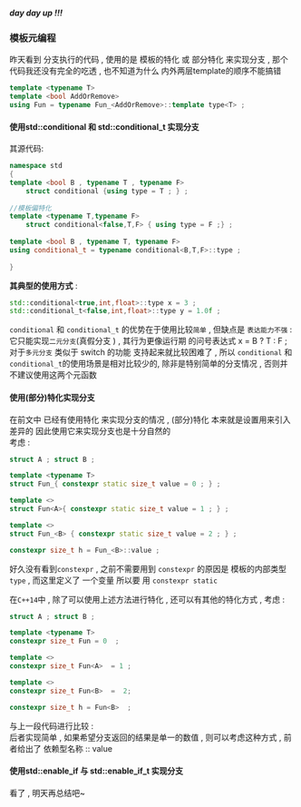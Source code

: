 ##### day day up !!! 


### 模板元编程   
昨天看到 分支执行的代码 , 使用的是 模板的特化 或 部分特化 来实现分支 , 那个代码我还没有完全的吃透 , 也不知道为什么 内外两层template的顺序不能搞错      
```cpp  
template <typename T>
template <bool AddOrRemove>
using Fun = typename Fun_<AddOrRemove>::template type<T> ;
```  

#### 使用std::conditional 和 std::conditional_t 实现分支 
其源代码:  
```cpp
namespace std
{
template <bool B , typename T , typename F>
	struct conditional {using type = T ; } ;
 
//模板偏特化  
template <typename T,typename F> 
	struct conditional<false,T,F> { using type = F ;} ;
	
template <bool B , typename T, typename F>
using conditional_t = typename conditional<B,T,F>::type ;
	
}
```  
**其典型的使用方式** : 
```cpp
std::conditional<true,int,float>::type x = 3 ;  
std::conditional_t<false,int,float>::type y = 1.0f ;  
```

`conditional` 和 `conditional_t` 的优势在于使用比较`简单` , 但缺点是 `表达能力不强` : 它只能实现`二元分支`(真假分支 ) , 其行为更像运行期 的问号表达式  x = B ? T : F ;  
对于`多元分支` 类似于 switch 的功能 支持起来就比较困难了 , 所以 `conditional` 和 `conditional_t`的使用场景是相对比较少的, 除非是特别简单的分支情况 , 否则并不建议使用这两个元函数    

#### 使用(部分)特化实现分支   
在前文中 已经有使用特化 来实现分支的情况 , (部分)特化 本来就是设置用来引入差异的  因此使用它来实现分支也是十分自然的  
考虑 :  
```cpp
struct A ; struct B ; 

template <typename T>  
struct Fun_{ constexpr static size_t value = 0 ; } ;

template <> 
struct Fun<A>{ constexpr static size_t value = 1 ; } ;

template <> 
struct Fun_<B> { constexpr static size_t value = 2 ; } ;

constexpr size_t h = Fun_<B>::value ;   
```  
好久没有看到`constexpr` , 之前不需要用到 `constexpr` 的原因是 模板的内部类型`type`  , 而这里定义了 一个变量 所以要 用 `constexpr static`  

在`C++14`中 ,  除了可以使用上述方法进行特化 , 还可以有其他的特化方式 , 考虑 :   
```cpp
struct A ; struct B ;

template <typename T>  
constexpr size_t Fun = 0  ;  

template <>  
constexpr size_t Fun<A>  = 1 ;  

template <>  
constexpr size_t Fun<B>  =  2;  

constexpr size_t h = Fun<B>  ;    
```  
与上一段代码进行比较 :  
后者实现简单 , 如果希望分支返回的结果是单一的数值 , 则可以考虑这种方式 , 前者给出了 依赖型名称 :: value  
  
#### 使用std::enable_if 与 std::enable_if_t 实现分支  
看了 , 明天再总结吧~  



















